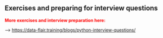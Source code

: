 ## Exercises and preparing for interview questions
<p style="color: red"><b> More exercises and interview preparation here: </b></p>

--> https://data-flair.training/blogs/python-interview-questions/ 
